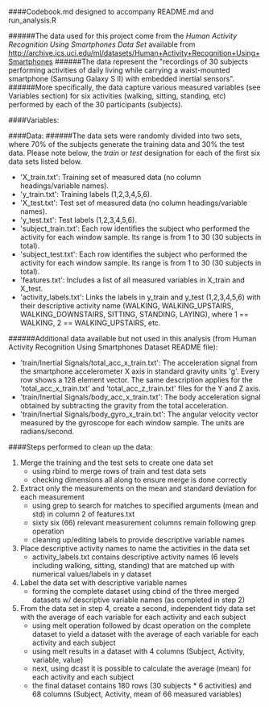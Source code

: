 ####Codebook.md designed to accompany README.md and run_analysis.R

######The data used for this project come from the *Human Activity Recognition Using Smartphones Data Set* available from http://archive.ics.uci.edu/ml/datasets/Human+Activity+Recognition+Using+Smartphones
######The data represent the "recordings of 30 subjects performing activities of daily living while carrying a waist-mounted smartphone (Samsung Galaxy S II) with embedded inertial sensors". 
######More specifically, the data capture various measured variables (see Variables section) for six activities (walking, sitting, standing, etc) performed by each of the 30 participants (subjects). 

####Variables:




####Data:
######The data sets were randomly divided into two sets, where 70% of the subjects generate the training data and 30% the test data.  Please note below, the *train* or *test* designation for each of the first six data sets listed below.
- 'X_train.txt': Training set of measured data (no column headings/variable names).
- 'y_train.txt': Training labels (1,2,3,4,5,6).
- 'X_test.txt': Test set of measured data (no column headings/variable names).
- 'y_test.txt': Test labels (1,2,3,4,5,6).
- 'subject_train.txt': Each row identifies the subject who performed the activity for each window sample. Its range is from 1 to 30 (30 subjects in total). 
- 'subject_test.txt': Each row identifies the subject who performed the activity for each window sample. Its range is from 1 to 30 (30 subjects in total). 
- 'features.txt': Includes a list of all measured variables in X_train and X_test.
- 'activity_labels.txt': Links the labels in y_train and y_test (1,2,3,4,5,6) with their descriptive activity name (WALKING, WALKING_UPSTAIRS, WALKING_DOWNSTAIRS, SITTING, STANDING, LAYING), where 1 == WALKING, 2 == WALKING_UPSTAIRS, etc.

######Additional data available but not used in this analysis (from Human Activity Recognition Using Smartphones Dataset README file):
- 'train/Inertial Signals/total_acc_x_train.txt': The acceleration signal from the smartphone accelerometer X axis in standard gravity units 'g'. Every row shows a 128 element vector. The same description applies for the 'total_acc_x_train.txt' and 'total_acc_z_train.txt' files for the Y and Z axis. 
- 'train/Inertial Signals/body_acc_x_train.txt': The body acceleration signal obtained by subtracting the gravity from the total acceleration. 
- 'train/Inertial Signals/body_gyro_x_train.txt': The angular velocity vector measured by the gyroscope for each window sample. The units are radians/second. 



####Steps performed to clean up the data:
1. Merge the training and the test sets to create one data set 
      - using rbind to merge rows of train and test data sets 
      - checking dimensions all along to ensure merge is done correctly
2. Extract only the measurements on the mean and standard deviation for each measurement
      - using grep to search for matches to specified arguments (mean and std) in column 2 of features.txt
      - sixty six (66) relevant measurement columns remain following grep operation 
      - cleaning up/editing labels to provide descriptive variable names
3. Place descriptive activity names to name the activities in the data set 
      - activity_labels.txt contains descriptive activity names (6 levels including walking, sitting, standing) that are matched up with numerical values/labels in y dataset
4. Label the data set with descriptive variable names 
      - forming the complete dataset using cbind of the three merged datasets w/ descriptive variable names (as completed in step 2)
5. From the data set in step 4, create a second, independent tidy data set with the average of each variable for each activity and each subject 
      - using melt operation followed by dcast operation on the complete dataset to yield a dataset with the average of each variable for each activity and each subject
      - using melt results in a dataset with 4 columns (Subject, Activity, variable, value)
      - next, using dcast it is possible to calculate the average (mean) for each activity and each subject
      - the final dataset contains 180 rows (30 subjects * 6 activities) and 68 columns (Subject, Activity, mean of 66 measured variables)
